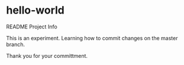 # hello-world
README Project Info

This is an experiment. Learning how to commit changes on the master branch.

Thank you for your committment. 
